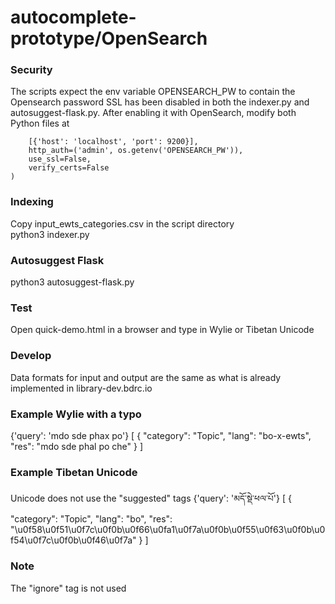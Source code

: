 # autocomplete-prototype/OpenSearch

### Security  
The scripts expect the env variable OPENSEARCH_PW to contain the Opensearch password
SSL has been disabled in both the indexer.py and autosuggest-flask.py.  After enabling it with OpenSearch, modify both Python files at
```os_client = OpenSearch(
    [{'host': 'localhost', 'port': 9200}],
    http_auth=('admin', os.getenv('OPENSEARCH_PW')),
    use_ssl=False,
    verify_certs=False
)
```

### Indexing  
Copy input_ewts_categories.csv in the script directory  
python3 indexer.py

### Autosuggest Flask  
python3 autosuggest-flask.py

### Test
Open quick-demo.html in a browser and type in Wylie or Tibetan Unicode

### Develop
Data formats for input and output are the same as what is already implemented in library-dev.bdrc.io

### Example Wylie with a typo
{'query': 'mdo sde phax po'}
[
    {
        "category": "Topic",
        "lang": "bo-x-ewts",
        "res": "mdo sde phal po<suggested> che</suggested>"
    }
]

### Example Tibetan Unicode
Unicode does not use the "suggested" tags
{'query': 'མདོ་སྡེ་ཕལ་པོ'}
[
    {
        "category": "Topic",
        "lang": "bo",
        "res": "\u0f58\u0f51\u0f7c\u0f0b\u0f66\u0fa1\u0f7a\u0f0b\u0f55\u0f63\u0f0b\u0f54\u0f7c\u0f0b\u0f46\u0f7a"
    }
]

### Note
The "ignore" tag is not used 